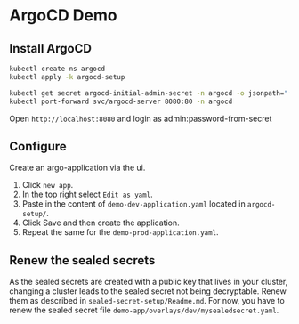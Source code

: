 # ArgoCD Demo

## Install ArgoCD

```bash
kubectl create ns argocd
kubectl apply -k argocd-setup

kubectl get secret argocd-initial-admin-secret -n argocd -o jsonpath="{.data['password']}" | base64 -d
kubectl port-forward svc/argocd-server 8080:80 -n argocd
```

Open `http://localhost:8080` and login as admin:password-from-secret

## Configure

Create an argo-application via the ui.

1. Click `new app`.
2. In the top right select `Edit as yaml`.
3. Paste in the content of `demo-dev-application.yaml` located in `argocd-setup/`.
4. Click Save and then create the application.
5. Repeat the same for the `demo-prod-application.yaml`.

## Renew the sealed secrets

As the sealed secrets are created with a public key that lives in your cluster, changing a cluster leads to the sealed secret not being decryptable.
Renew them as described in `sealed-secret-setup/Readme.md`. For now, you have to renew the sealed secret file `demo-app/overlays/dev/mysealedsecret.yaml`.
